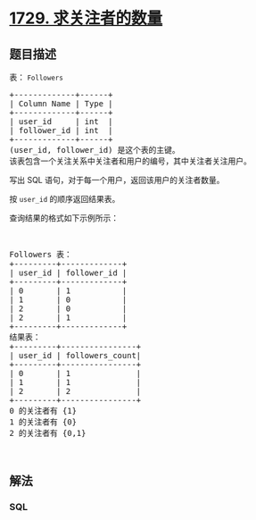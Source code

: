 # [1729. 求关注者的数量](https://leetcode-cn.com/problems/find-followers-count)



## 题目描述

<!-- 这里写题目描述 -->

<p>表： <code>Followers</code></p>

<pre>+-------------+------+
| Column Name | Type |
+-------------+------+
| user_id     | int  |
| follower_id | int  |
+-------------+------+
(user_id, follower_id) 是这个表的主键。
该表包含一个关注关系中关注者和用户的编号，其中关注者关注用户。</pre>

<p>写出 SQL 语句，对于每一个用户，返回该用户的关注者数量。</p>

<p>按 <code>user_id</code> 的顺序返回结果表。</p>

<p>查询结果的格式如下示例所示：</p>

<p> </p>

<pre>Followers 表：
+---------+-------------+
| user_id | follower_id |
+---------+-------------+
| 0       | 1           |
| 1       | 0           |
| 2       | 0           |
| 2       | 1           |
+---------+-------------+
结果表：
+---------+----------------+
| user_id | followers_count|
+---------+----------------+
| 0       | 1              |
| 1       | 1              |
| 2       | 2              |
+---------+----------------+
0 的关注者有 {1}
1 的关注者有 {0}
2 的关注者有 {0,1}
</pre>

<p> </p>


## 解法

<!-- 这里可写通用的实现逻辑 -->

<!-- tabs:start -->

### **SQL**

<!-- 这里可写当前语言的特殊实现逻辑 -->

```sql

```

<!-- tabs:end -->
